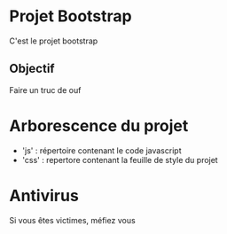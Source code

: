 # Projet Bootstrap
C'est le projet bootstrap

## Objectif 
Faire un truc de ouf

# Arborescence du projet
- 'js' : répertoire contenant le code javascript
- 'css' : repertore contenant la feuille de style du projet

# Antivirus
 Si vous êtes victimes, méfiez vous